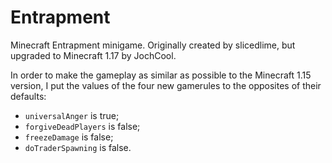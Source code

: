 # Entrapment
Minecraft Entrapment minigame. Originally created by slicedlime, but upgraded to Minecraft 1.17 by JochCool.

In order to make the gameplay as similar as possible to the Minecraft 1.15 version, I put the values of the four new gamerules to the opposites of their defaults:

* `universalAnger` is true;
* `forgiveDeadPlayers` is false;
* `freezeDamage` is false;
* `doTraderSpawning` is false.
